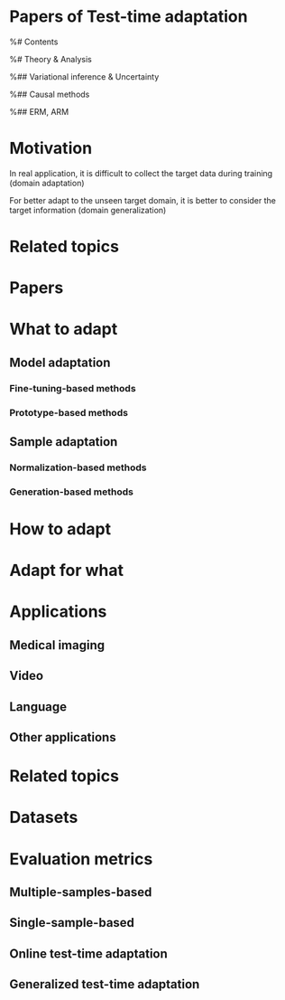 # Papers of Test-time adaptation

%# Contents

%# Theory & Analysis

%## Variational inference & Uncertainty

%## Causal methods

%## ERM, ARM

# Motivation

In real application, it is difficult to collect the target data during training (domain adaptation)

For better adapt to the unseen target domain, it is better to consider the target information (domain generalization)

# Related topics

# Papers

# What to adapt

## Model adaptation

### Fine-tuning-based methods

### Prototype-based methods

## Sample adaptation

### Normalization-based methods

### Generation-based methods

# How to adapt


# Adapt for what


# Applications

## Medical imaging

## Video

## Language

## Other applications



# Related topics 




# Datasets




# Evaluation metrics

## Multiple-samples-based

## Single-sample-based

## Online test-time adaptation

## Generalized test-time adaptation
